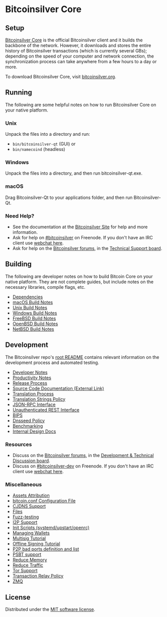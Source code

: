Bitcoinsilver Core
==============

Setup
---------------------
[Bitcoinsilver Core](http://bitcoinsilver.org/) is the official Bitcoinsilver client and it builds the backbone of the network. However, it downloads and stores the entire history of Bitcoinsilver transactions (which is currently several GBs); depending on the speed of your computer and network connection, the synchronization process can take anywhere from a few hours to a day or more.

To download Bitcoinsilver Core, visit [bitcoinsilver.org](https://bitcoinsilver.org/download/).

Running
---------------------
The following are some helpful notes on how to run Bitcoinsilver Core on your native platform.

### Unix

Unpack the files into a directory and run:

- `bin/bitcoinsilver-qt` (GUI) or
- `bin/namecoind` (headless)

### Windows

Unpack the files into a directory, and then run bitcoinsilver-qt.exe.

### macOS

Drag Bitcoinsilver-Qt to your applications folder, and then run Bitcoinsilver-Qt.

### Need Help?

* See the documentation at the [Bitcoinsilver Site](https://bitcoinsilver.org)
for help and more information.
* Ask for help on [#bitcoinsilver](http://webchat.freenode.net?channels=bitcoinsilver) on Freenode. If you don't have an IRC client use [webchat here](http://webchat.freenode.net?channels=bitcoinsilver).
* Ask for help on the [Bitcoinsilver forums](https://forum.bitcoinsilver.info/index.php), in the [Technical Support board](https://forum.bitcoinsilver.info/viewforum.php?f=7).

Building
---------------------
The following are developer notes on how to build Bitcoin Core on your native platform. They are not complete guides, but include notes on the necessary libraries, compile flags, etc.

- [Dependencies](dependencies.md)
- [macOS Build Notes](build-osx.md)
- [Unix Build Notes](build-unix.md)
- [Windows Build Notes](build-windows-msvc.md)
- [FreeBSD Build Notes](build-freebsd.md)
- [OpenBSD Build Notes](build-openbsd.md)
- [NetBSD Build Notes](build-netbsd.md)

Development
---------------------
The Bitcoinsilver repo's [root README](https://github.com/bitcoinsilver/namecore/blob/master/README.md) contains relevant information on the development process and automated testing.

- [Developer Notes](developer-notes.md)
- [Productivity Notes](productivity.md)
- [Release Process](release-process.md)
- [Source Code Documentation (External Link)](https://doxygen.bitcoincore.org/)
- [Translation Process](translation_process.md)
- [Translation Strings Policy](translation_strings_policy.md)
- [JSON-RPC Interface](JSON-RPC-interface.md)
- [Unauthenticated REST Interface](REST-interface.md)
- [BIPS](bips.md)
- [Dnsseed Policy](dnsseed-policy.md)
- [Benchmarking](benchmarking.md)
- [Internal Design Docs](design/)

### Resources
* Discuss on the [Bitcoinsilver forums](https://forum.bitcoinsilver.info/), in the [Development & Technical Discussion board](https://forum.bitcoinsilver.info/viewforum.php?f=8).
* Discuss on [#bitcoinsilver-dev](http://webchat.freenode.net/?channels=bitcoinsilver-dev) on Freenode. If you don't have an IRC client use [webchat here](http://webchat.freenode.net/?channels=bitcoinsilver-dev).

### Miscellaneous
- [Assets Attribution](assets-attribution.md)
- [bitcoin.conf Configuration File](bitcoin-conf.md)
- [CJDNS Support](cjdns.md)
- [Files](files.md)
- [Fuzz-testing](fuzzing.md)
- [I2P Support](i2p.md)
- [Init Scripts (systemd/upstart/openrc)](init.md)
- [Managing Wallets](managing-wallets.md)
- [Multisig Tutorial](multisig-tutorial.md)
- [Offline Signing Tutorial](offline-signing-tutorial.md)
- [P2P bad ports definition and list](p2p-bad-ports.md)
- [PSBT support](psbt.md)
- [Reduce Memory](reduce-memory.md)
- [Reduce Traffic](reduce-traffic.md)
- [Tor Support](tor.md)
- [Transaction Relay Policy](policy/README.md)
- [ZMQ](zmq.md)

License
---------------------
Distributed under the [MIT software license](/COPYING).
